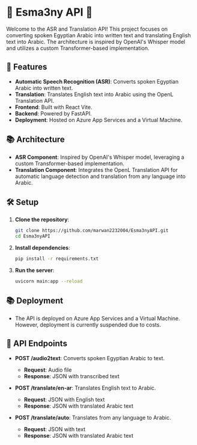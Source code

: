 # 🌟 Esma3ny API 🌟

Welcome to the ASR and Translation API! This project focuses on converting spoken Egyptian Arabic into written text and translating English text into Arabic. The architecture is inspired by OpenAI's Whisper model and utilizes a custom Transformer-based implementation.

## 🚀 Features

- **Automatic Speech Recognition (ASR)**: Converts spoken Egyptian Arabic into written text.
- **Translation**: Translates English text into Arabic using the OpenL Translation API.
- **Frontend**: Built with React Vite.
- **Backend**: Powered by FastAPI.
- **Deployment**: Hosted on Azure App Services and a Virtual Machine.

## 📚 Architecture

- **ASR Component**: Inspired by OpenAI's Whisper model, leveraging a custom Transformer-based implementation.
- **Translation Component**: Integrates the OpenL Translation API for automatic language detection and translation from any language into Arabic.

## 🛠️ Setup

1. **Clone the repository**:
   ```bash
   git clone https://github.com/marwan2232004/Esma3nyAPI.git
   cd Esma3nyAPI
2. **Install dependencies**:
   ```bash
   pip install -r requirements.txt
3. **Run the server**:
   ```bash
   uvicorn main:app --reload
## 📚 Deployment

- The API is deployed on Azure App Services and a Virtual Machine. However, deployment is currently suspended due to costs.
## 📄 API Endpoints

- **POST /audio2text**: Converts spoken Egyptian Arabic to text.
  - **Request**: Audio file
  - **Response**: JSON with transcribed text

- **POST /translate/en-ar**: Translates English text to Arabic.
  - **Request**: JSON with English text
  - **Response**: JSON with translated Arabic text
    
- **POST /translate/auto**: Translates from any language to Arabic.
  - **Request**: JSON with text
  - **Response**: JSON with translated Arabic text

